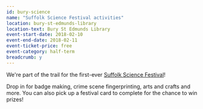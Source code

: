 ```yaml
---
id: bury-science
name: "Suffolk Science Festival activities"
location: bury-st-edmunds-library
location-text: Bury St Edmunds Library
event-start-date: 2018-02-10
event-end-date: 2018-02-11
event-ticket-price: free
event-category: half-term
breadcrumb: y
---
```


We're part of the trail for the first-ever [Suffolk Science Festival](http://suffolksciencefestival.co.uk/whats-on/)!

Drop in for badge making, crime scene fingerprinting, arts and crafts and more. You can also pick up a festival card to complete for the chance to win prizes!
